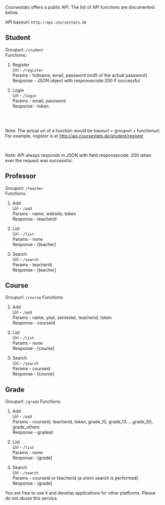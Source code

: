 <br/><br/>

Coursestats offers a public API. The list of API functions are documented below.

API baseurl: ```http://api.coursestats.de```

Student
-------
Groupurl: ```/student```<br/>
Functions:

1. Register<br/>
   Url - ```/register```<br/>
   Params - fullname, email, password (md5 of the actual password)<br/>
   Response - JSON object with responsecode:200 if successful

2. Login<br/>
   Url - ```/login```<br/>
   Params - email, password <br/>
   Response - token

<br/><br/>

Note: The actual url of a function would be baseurl + groupurl + functionurl. For example, register is at http://api.coursestats.de/student/register

<br/>

Note: API always responds in JSON with field responsecode: 200 when ever the request was successful.


Professor
-----------
Groupurl: ```/teacher```<br/>
Functions:

1. Add<br/>
   Url - ```/add```<br/>
   Params - name, website, token<br/>
   Response - teacherid

2. List<br/>
   Url - ```/list```<br/>
   Params - none<br/>
   Response - [teacher]

3. Search<br/>
   Url - ```/search```<br/>
   Params - teacherid<br/>
   Response - [teacher]


Course
-----------
Groupurl: ```/course```
Functions:<br/>

1. Add<br/>
   Url - ```/add```<br/>
   Params - name, year, semester, teacherid, token<br/>
   Response - courseid

2. List<br/>
   Url - ```/list```<br/>
   Params - none<br/>
   Response - [course]

3. Search<br/>
   Url - ```/search```<br/>
   Params - courseid<br/>
   Response - [course]


Grade
-----------
Groupurl: ```/grade```
Functions:<br/>

1. Add<br/>
   Url - ```/add```<br/>
   Params - courseid, teacherid, token, grade_10, grade_13.....grade_50, grade_others<br/>
   Response - gradeid

2. List<br/>
   Url - ```/list```<br/>
   Params - none<br/>
   Response - [grade]

3. Search<br/>
   Url - ```/search```<br/>
   Params - courseid or teacherid (a union search is performed)<br/>
   Response - [grade]


You are free to use it and develop applications for other platforms. Please do not abuse this service.
